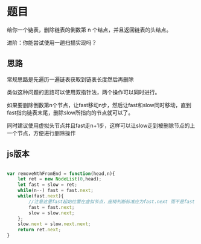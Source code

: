 # 题目

给你一个链表，删除链表的倒数第 n 个结点，并且返回链表的头结点。

进阶：你能尝试使用一趟扫描实现吗？

## 思路

常规思路是先遍历一遍链表获取到链表长度然后再删除

类似这种问题的思路可以使用双指针法，两个操作可以同时进行。

如果要删除倒数第n个节点，让fast移动n步，然后让fast和slow同时移动，直到fast指向链表末尾，删除slow所指向的节点就可以了。

同时建议使用虚拟头节点并且fast走n+1步，这样可以让slow走到被删除节点的上一个节点，方便进行删除操作

## js版本

~~~JavaScript

var removeNthFromEnd = function(head,n){
    let ret = new NodeList(0,head);
    let fast = slow = ret;
    while(n--) fast = fast.next;
    while(fast.next){
        //注意这里fast起始位置在虚拟节点，座椅判断标准应为fast.next 而不是fast
        fast = fast.next;
        slow = slow.next;
    };
    slow.next = slow.next.next;
    return ret.next;
}

~~~

